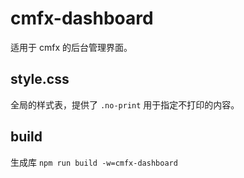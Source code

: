 # cmfx-dashboard

适用于 cmfx 的后台管理界面。

## style.css

全局的样式表，提供了 `.no-print` 用于指定不打印的内容。

## build

生成库 `npm run build -w=cmfx-dashboard`
